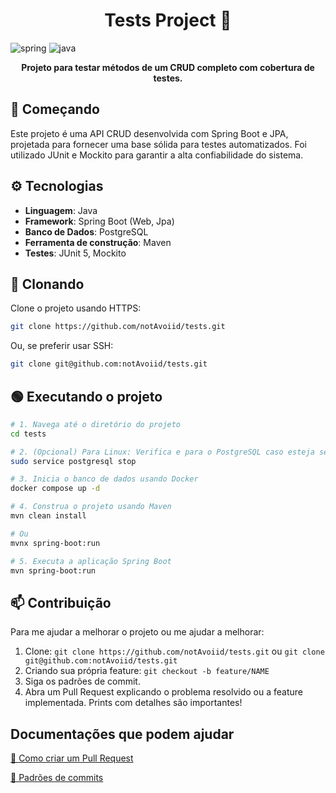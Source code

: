 [JAVA_BADGE]:https://img.shields.io/badge/java-%23ED8B00.svg?style=for-the-badge&logo=openjdk&logoColor=white
[SPRING_BADGE]: https://img.shields.io/badge/spring-%236DB33F.svg?style=for-the-badge&logo=spring&logoColor=white

<h1 align="center" style="font-weight: bold;">Tests Project 🧪</h1>

![spring][SPRING_BADGE]
![java][JAVA_BADGE]
<br>

<p align="center">
  <b>Projeto para testar métodos de um CRUD completo com cobertura de testes.</b>
</p>

## 🚀 Começando

Este projeto é uma API CRUD desenvolvida com Spring Boot e JPA, projetada para fornecer uma base sólida para testes automatizados. Foi utilizado JUnit e Mockito para garantir a alta confiabilidade do sistema.

## ⚙️ Tecnologias

- **Linguagem**: Java
- **Framework**: Spring Boot (Web, Jpa)
- **Banco de Dados**: PostgreSQL
- **Ferramenta de construção**: Maven
- **Testes**: JUnit 5, Mockito

## 🔄 Clonando

Clone o projeto usando HTTPS:
```bash
git clone https://github.com/notAvoiid/tests.git
```

Ou, se preferir usar SSH:
```bash
git clone git@github.com:notAvoiid/tests.git
```

## 🟢 Executando o projeto
```bash
# 1. Navega até o diretório do projeto
cd tests

# 2. (Opcional) Para Linux: Verifica e para o PostgreSQL caso esteja sendo usado em background
sudo service postgresql stop

# 3. Inicia o banco de dados usando Docker
docker compose up -d

# 4. Construa o projeto usando Maven
mvn clean install

# Ou
mvnx spring-boot:run

# 5. Executa a aplicação Spring Boot
mvn spring-boot:run

```

## 📫 Contribuição

Para me ajudar a melhorar o projeto ou me ajudar a melhorar:

1. Clone: `git clone https://github.com/notAvoiid/tests.git` ou `git clone git@github.com:notAvoiid/tests.git`
2. Criando sua própria feature: `git checkout -b feature/NAME`
3. Siga os padrões de commit.
4. Abra um Pull Request explicando o problema resolvido ou a feature implementada. Prints com detalhes são importantes!

## Documentações que podem ajudar

[📝 Como criar um Pull Request](https://www.atlassian.com/br/git/tutorials/making-a-pull-request)

[💾 Padrões de commits](https://gist.github.com/joshbuchea/6f47e86d2510bce28f8e7f42ae84c716)
